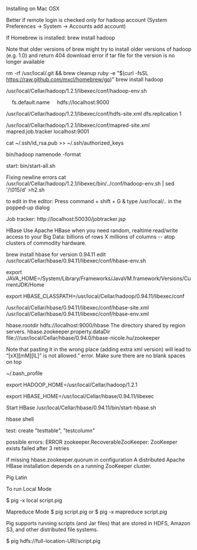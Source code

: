 Installing on Mac OSX

Better if remote login is checked only for hadoop account
(System Preferences -> System -> Accounts add account)

If Homebrew is installed:
brew install hadoop

Note that older versions of brew might try to install older versions of hadoop (e.g. 1.0)
and return 404 download error if tar file for the version is no longer available

rm -rf /usr/local/.git && brew cleanup
ruby -e "$(curl -fsSL https://raw.github.com/mxcl/homebrew/go)"
brew install hadoop

/usr/local/Cellar/hadoop/1.2.1/libexec/conf/hadoop-env.sh

<configuration>
<property>
    <name>fs.default.name</name>
    <value>hdfs://localhost:9000</value>
</property>
</configuration>

/usr/local/Cellar/hadoop/1.2.1/libexec/conf/hdfs-site.xml
<configuration>
<property>
    <name>dfs.replication</name>
    <value>1</value>
</property>
</configuration>

/usr/local/Cellar/hadoop/1.2.1/libexec/conf/mapred-site.xml
<configuration>
<property>
    <name>mapred.job.tracker</name>
    <value>localhost:9001</value>
</property>
</configuration>

cat ~/.ssh/id_rsa.pub >> ~/.ssh/authorized_keys

bin/hadoop namenode -format

start:
bin/start-all.sh

Fixing newline errors
cat /usr/local/Cellar/hadoop/1.2.1/libexec/bin/../conf/hadoop-env.sh | sed '/\015/d' >h2.sh

to edit in the editor: 
Press command + shift + G & type /usr/local/.. in the popped-up dialog

Job tracker:
http://localhost:50030/jobtracker.jsp

HBase
Use Apache HBase when you need random, realtime read/write access to your Big Data: 
billions of rows X millions of columns -- atop clusters of commodity hardware.

brew install hbase
for version 0.94.11
edit /usr/local/Cellar/hbase/0.94.11/libexec/conf/hbase-env.sh

export JAVA_HOME=/System/Library/Frameworks/JavaVM.framework/Versions/CurrentJDK/Home

export HBASE_CLASSPATH=/usr/local/Cellar/hadoop/0.94.11/libexec/conf


/usr/local/Cellar/hbase/0.94.11/libexec/conf/hbase-site.xml
/usr/local/Cellar/hbase/0.94.11/libexec/conf/hbase-env.xml

<?xml version="1.0"?>
<?xml-stylesheet type="text/xsl" href="configuration.xsl"?>
<configuration>
<property>
<name>hbase.rootdir</name>
<value>hdfs://localhost:9000/hbase</value>
<description>The directory shared by region servers.
</description>
</property>
<property>
<name>hbase.zookeeper.property.dataDir</name>
<value>file:///usr/local/Cellar/hbase/0.94.0/hbase-nicole.hu/zookeeper</value>
</property>
</configuration>

Note that pasting it in the wrong place (adding extra xml version) will lead to 
“[xX][mM][lL]” is not allowed.” error. Make sure there are no blank spaces on top


~/.bash_profile

export HADOOP_HOME=/usr/local/Cellar/hadoop/1.2.1

export HBASE_HOME=/usr/local/Cellar/hbase/0.94.11/libexec

Start HBase
/usr/local/Cellar/hbase/0.94.11/bin/start-hbase.sh

hbase shell

test:
create "testtable", "testcolumn"

possible errors:
ERROR zookeeper.RecoverableZooKeeper: ZooKeeper exists failed after 3 retries

if missing hbase.zookeeper.quorum in configuration
A distributed Apache HBase installation depends on a running ZooKeeper cluster.


Pig Latin

To run Local Mode

$ pig -x local script.pig

Mapreduce Mode
$ pig script.pig
or
$ pig -x mapreduce script.pig

Pig supports running scripts (and Jar files) that are stored in HDFS, Amazon S3, and 
other distributed file systems. 

$ pig hdfs://full-location-URI/script.pig

